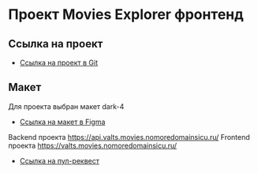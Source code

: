 # Проект Movies Explorer фронтенд
## Ссылка на проект

* [Ссылка на проект в Git](https://github.com/AleksandraValts/movies-explorer-frontend)

## Макет

Для проекта выбран макет dark-4
* [Ссылка на макет в Figma](https://www.figma.com/file/6FMWkB94wE7KTkcCgUXtnC/light-1?type=design&node-id=1-9780&mode=design&t=VsXmgw9g0Y3E1VkO-0)


Backend проекта https://api.valts.movies.nomoredomainsicu.ru/
Frontend проекта https://valts.movies.nomoredomainsicu.ru/


* [Ссылка на пул-реквест](https://github.com/AleksandraValts/movies-explorer-frontend/pull/2)
